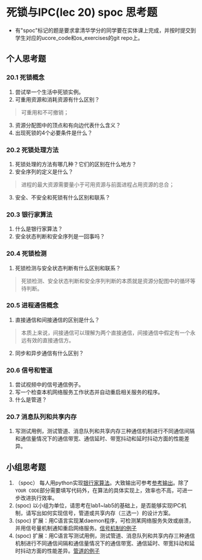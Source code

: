 # 死锁与IPC(lec 20) spoc 思考题


- 有"spoc"标记的题是要求拿清华学分的同学要在实体课上完成，并按时提交到学生对应的ucore_code和os_exercises的git repo上。

## 个人思考题

### 20.1 死锁概念 
1. 尝试举一个生活中死锁实例。
2. 可重用资源和消耗资源有什么区别？

 > 可重用和不可撤销；
 
3. 资源分配图中的顶点和有向边代表什么含义？
4. 出现死锁的4个必要条件是什么？

### 20.2 死锁处理方法 
1. 死锁处理的方法有哪几种？它们的区别在什么地方？
2. 安全序列的定义是什么？

 > 进程的最大资源需要量小于可用资源与前面进程占用资源的总合；

3. 安全、不安全和死锁有什么区别和联系？

### 20.3 银行家算法 
1. 什么是银行家算法？
2. 安全状态判断和安全序列是一回事吗？

### 20.4 死锁检测 
1. 死锁检测与安全状态判断有什么区别和联系？

 > 死锁检测、安全状态判断和安全序列判断的本质就是资源分配图中的循环等待判断。

### 20.5 进程通信概念 
1. 直接通信和间接通信的区别是什么？

 > 本质上来说，间接通信可以理解为两个直接通信，间接通信中假定有一个永远有效的直接通信方。

2. 同步和异步通信有什么区别？

### 20.6 信号和管道 
1. 尝试视频中的信号通信例子。
2. 写一个检查本机网络服务工作状态并自动重启相关服务的程序。
3. 什么是管道？

### 20.7 消息队列和共享内存 
1. 写测试用例，测试管道、消息队列和共享内存三种通信机制进行不同通信间隔和通信量情况下的通信带宽、通信延时、带宽抖动和延时抖动方面的性能差异。
 
## 小组思考题

1. （spoc） 每人用python实现[银行家算法](https://github.com/chyyuu/ucore_lab/blob/master/related_info/lab7/deadlock/bankers-homework.py)。大致输出可参考[参考输出](https://github.com/chyyuu/ucore_lab/blob/master/related_info/lab7/deadlock/example-output.txt)。除了`YOUR CODE`部分需要填写代码外，在算法的具体实现上，效率也不高，可进一步改进执行效率。
2. (spoc) 以小组为单位，请思考在lab1~lab5的基础上，是否能够实现IPC机制，请写出如何实现信号，管道或共享内存（三选一）的设计方案。
3. (spoc) 扩展：用C语言实现某daemon程序，可检测某网络服务失效或崩溃，并用信号量机制通知重启网络服务。[信号机制的例子](https://github.com/chyyuu/ucore_lab/blob/master/related_info/lab7/ipc/signal-ex1.c)
4. (spoc) 扩展：用C语言写测试用例，测试管道、消息队列和共享内存三种通信机制进行不同通信间隔和通信量情况下的通信带宽、通信延时、带宽抖动和延时抖动方面的性能差异。[管道的例子](https://github.com/chyyuu/ucore_lab/blob/master/related_info/lab7/ipc/pipe-ex2.c)

